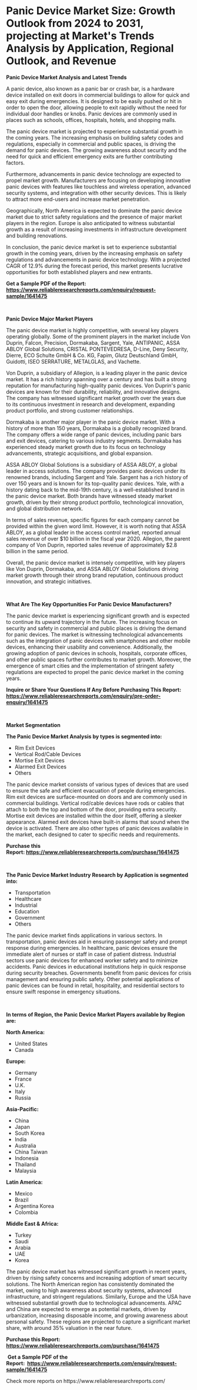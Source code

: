 <p><h1>Panic Device Market Size: Growth Outlook from 2024 to 2031, projecting at Market's Trends Analysis by Application, Regional Outlook, and Revenue</h1></p><p><strong>Panic Device Market Analysis and Latest Trends</strong></p>
<p><p>A panic device, also known as a panic bar or crash bar, is a hardware device installed on exit doors in commercial buildings to allow for quick and easy exit during emergencies. It is designed to be easily pushed or hit in order to open the door, allowing people to exit rapidly without the need for individual door handles or knobs. Panic devices are commonly used in places such as schools, offices, hospitals, hotels, and shopping malls.</p><p>The panic device market is projected to experience substantial growth in the coming years. The increasing emphasis on building safety codes and regulations, especially in commercial and public spaces, is driving the demand for panic devices. The growing awareness about security and the need for quick and efficient emergency exits are further contributing factors.</p><p>Furthermore, advancements in panic device technology are expected to propel market growth. Manufacturers are focusing on developing innovative panic devices with features like touchless and wireless operation, advanced security systems, and integration with other security devices. This is likely to attract more end-users and increase market penetration.</p><p>Geographically, North America is expected to dominate the panic device market due to strict safety regulations and the presence of major market players in the region. Europe is also anticipated to witness substantial growth as a result of increasing investments in infrastructure development and building renovations.</p><p>In conclusion, the panic device market is set to experience substantial growth in the coming years, driven by the increasing emphasis on safety regulations and advancements in panic device technology. With a projected CAGR of 12.9% during the forecast period, this market presents lucrative opportunities for both established players and new entrants.</p></p>
<p><strong>Get a Sample PDF of the Report:&nbsp; <a href="https://www.reliableresearchreports.com/enquiry/request-sample/1641475">https://www.reliableresearchreports.com/enquiry/request-sample/1641475</a></strong></p>
<p>&nbsp;</p>
<p><strong>Panic Device Major Market Players</strong></p>
<p><p>The panic device market is highly competitive, with several key players operating globally. Some of the prominent players in the market include Von Duprin, Falcon, Precision, Dormakaba, Sargent, Yale, ANTIPANIC, ASSA ABLOY Global Solutions, CRISTAL PONTEVEDRESA, D-Line, Deny Security, Dierre, ECO Schulte GmbH & Co. KG, Fapim, Glutz Deutschland GmbH, Guidotti, ISEO SERRATURE, METALGLAS, and Vachette.</p><p>Von Duprin, a subsidiary of Allegion, is a leading player in the panic device market. It has a rich history spanning over a century and has built a strong reputation for manufacturing high-quality panic devices. Von Duprin's panic devices are known for their durability, reliability, and innovative designs. The company has witnessed significant market growth over the years due to its continuous investment in research and development, expanding product portfolio, and strong customer relationships.</p><p>Dormakaba is another major player in the panic device market. With a history of more than 150 years, Dormakaba is a globally recognized brand. The company offers a wide range of panic devices, including panic bars and exit devices, catering to various industry segments. Dormakaba has experienced steady market growth due to its focus on technology advancements, strategic acquisitions, and global expansion.</p><p>ASSA ABLOY Global Solutions is a subsidiary of ASSA ABLOY, a global leader in access solutions. The company provides panic devices under its renowned brands, including Sargent and Yale. Sargent has a rich history of over 150 years and is known for its top-quality panic devices. Yale, with a history dating back to the mid-19th century, is a well-established brand in the panic device market. Both brands have witnessed steady market growth, driven by their strong product portfolio, technological innovation, and global distribution network.</p><p>In terms of sales revenue, specific figures for each company cannot be provided within the given word limit. However, it is worth noting that ASSA ABLOY, as a global leader in the access control market, reported annual sales revenue of over $10 billion in the fiscal year 2020. Allegion, the parent company of Von Duprin, reported sales revenue of approximately $2.8 billion in the same period.</p><p>Overall, the panic device market is intensely competitive, with key players like Von Duprin, Dormakaba, and ASSA ABLOY Global Solutions driving market growth through their strong brand reputation, continuous product innovation, and strategic initiatives.</p></p>
<p>&nbsp;</p>
<p><strong>What Are The Key Opportunities For Panic Device Manufacturers?</strong></p>
<p><p>The panic device market is experiencing significant growth and is expected to continue its upward trajectory in the future. The increasing focus on security and safety in commercial and public places is driving the demand for panic devices. The market is witnessing technological advancements such as the integration of panic devices with smartphones and other mobile devices, enhancing their usability and convenience. Additionally, the growing adoption of panic devices in schools, hospitals, corporate offices, and other public spaces further contributes to market growth. Moreover, the emergence of smart cities and the implementation of stringent safety regulations are expected to propel the panic device market in the coming years.</p></p>
<p><strong>Inquire or Share Your Questions If Any Before Purchasing This Report: <a href="https://www.reliableresearchreports.com/enquiry/pre-order-enquiry/1641475">https://www.reliableresearchreports.com/enquiry/pre-order-enquiry/1641475</a></strong></p>
<p>&nbsp;</p>
<p><strong>Market Segmentation</strong></p>
<p><strong>The Panic Device Market Analysis by types is segmented into:</strong></p>
<p><ul><li>Rim Exit Devices</li><li>Vertical Rod/Cable Devices</li><li>Mortise Exit Devices</li><li>Alarmed Exit Devices</li><li>Others</li></ul></p>
<p><p>The panic device market consists of various types of devices that are used to ensure the safe and efficient evacuation of people during emergencies. Rim exit devices are surface-mounted on doors and are commonly used in commercial buildings. Vertical rod/cable devices have rods or cables that attach to both the top and bottom of the door, providing extra security. Mortise exit devices are installed within the door itself, offering a sleeker appearance. Alarmed exit devices have built-in alarms that sound when the device is activated. There are also other types of panic devices available in the market, each designed to cater to specific needs and requirements.</p></p>
<p><strong>Purchase this Report:&nbsp;<a href="https://www.reliableresearchreports.com/purchase/1641475">https://www.reliableresearchreports.com/purchase/1641475</a></strong></p>
<p>&nbsp;</p>
<p><strong>The Panic Device Market Industry Research by Application is segmented into:</strong></p>
<p><ul><li>Transportation</li><li>Healthcare</li><li>Industrial</li><li>Education</li><li>Government</li><li>Others</li></ul></p>
<p><p>The panic device market finds applications in various sectors. In transportation, panic devices aid in ensuring passenger safety and prompt response during emergencies. In healthcare, panic devices ensure the immediate alert of nurses or staff in case of patient distress. Industrial sectors use panic devices for enhanced worker safety and to minimize accidents. Panic devices in educational institutions help in quick response during security breaches. Governments benefit from panic devices for crisis management and ensuring public safety. Other potential applications of panic devices can be found in retail, hospitality, and residential sectors to ensure swift response in emergency situations.</p></p>
<p>&nbsp;</p>
<p><strong>In terms of Region, the Panic Device Market Players available by Region are:</strong></p>
<p>
    <p> <strong> North America: </strong>
        <ul>
            <li>United States</li>
            <li>Canada</li>
        </ul>
        </p> 
    <p> <strong> Europe: </strong>
        <ul>
            <li>Germany</li>
            <li>France</li>
            <li>U.K.</li>
            <li>Italy</li>
            <li>Russia</li>
        </ul>
        </p> 
    <p> <strong> Asia-Pacific: </strong>
        <ul>
            <li>China</li>
            <li>Japan</li>
            <li>South Korea</li>
            <li>India</li>
            <li>Australia</li>
            <li>China Taiwan</li>
            <li>Indonesia</li>
            <li>Thailand</li>
            <li>Malaysia</li>
        </ul>
        </p> 
    <p> <strong> Latin America: </strong>
        <ul>
            <li>Mexico</li>
            <li>Brazil</li>
            <li>Argentina Korea</li>
            <li>Colombia</li>
        </ul>
        </p> 
    <p> <strong> Middle East & Africa: </strong>
        <ul>
            <li>Turkey</li>
            <li>Saudi</li>
            <li>Arabia</li>
            <li>UAE</li>
            <li>Korea</li>
        </ul>
    </p>
    </p>
<p><p>The panic device market has witnessed significant growth in recent years, driven by rising safety concerns and increasing adoption of smart security solutions. The North American region has consistently dominated the market, owing to high awareness about security systems, advanced infrastructure, and stringent regulations. Similarly, Europe and the USA have witnessed substantial growth due to technological advancements. APAC and China are expected to emerge as potential markets, driven by urbanization, increasing disposable income, and growing awareness about personal safety. These regions are projected to capture a significant market share, with around 35% valuation in the near future.</p></p>
<p><strong>Purchase this Report: <a href="https://www.reliableresearchreports.com/purchase/1641475">https://www.reliableresearchreports.com/purchase/1641475</a></strong></p>
<p>&nbsp;<strong>Get a Sample PDF of the Report:&nbsp;&nbsp;<a href="https://www.reliableresearchreports.com/enquiry/request-sample/1641475">https://www.reliableresearchreports.com/enquiry/request-sample/1641475</a></strong></p>
<p><strong></strong></p>
<p>Check more reports on https://www.reliableresearchreports.com/</p>